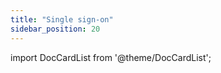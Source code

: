 ```yaml
---
title: "Single sign-on"
sidebar_position: 20
---
```


import DocCardList from '@theme/DocCardList';

<DocCardList />